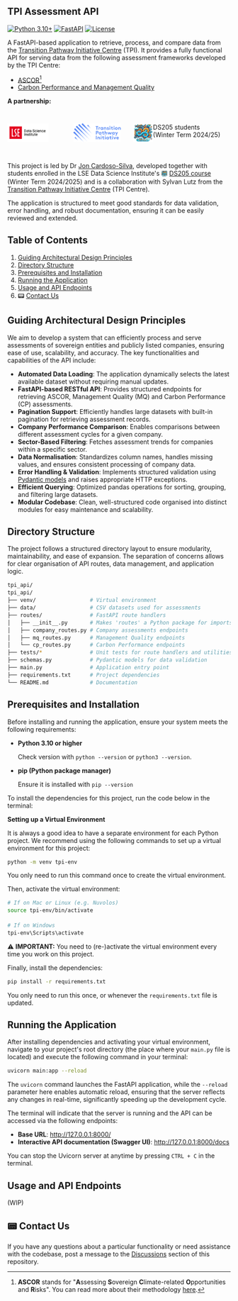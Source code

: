 ## TPI Assessment API 

[![Python 3.10+](https://img.shields.io/badge/python-3.10+-blue.svg)](https://www.python.org/downloads/)
[![FastAPI](https://img.shields.io/badge/FastAPI-0.115.7-green.svg)](https://fastapi.tiangolo.com/)
[![License](https://img.shields.io/badge/license-MIT-blue.svg)](LICENSE)

A FastAPI-based application to retrieve, process, and compare data from the [Transition Pathway Initiative Centre](https://www.transitionpathwayinitiative.org/) (TPI). It provides a fully functional API for serving data from the following assessment frameworks developed by the TPI Centre: 

* [ASCOR](https://www.transitionpathwayinitiative.org/ascor)[^1]
* [Carbon Performance and Management Quality](https://www.transitionpathwayinitiative.org/corporates)

**A partnership:**

<div style="display: flex; justify-content: top; vertical-align: middle; align-items: center; gap: 2em; margin: 2em 0;">
<a href="https://lse.ac.uk/dsi"><img src="./icons/LSE_DSI.png" alt="LSE Data Science Institute" role="presentation" style="object-fit: contain;height:3em;margin-right:2em"/></a>

<a href="https://www.transitionpathwayinitiative.org/"><img src="./icons/TPI.png" alt="Transition Pathway Initiative" role="presentation" style="object-fit: contain;height:3em;"/></a>

<a href="https://lse-dsi.github.io/DS205" style="align-items:middle"><img src="./icons/DS205_2024_25_icon_200px.png" alt="DS205 Students" role="presentation" style="object-fit: contain;height:3em;"><span style="display:block;float:right">DS205 students <br>(Winter Term 2024/25)</span></a>
</div>

[^1]: **ASCOR** stands for "**A**ssessing **S**overeign **C**limate-related **O**pportunities and **R**isks". You can read more about their methodology [here](https://www.transitionpathwayinitiative.org/publications/2024-ascor-framework-methodology-note-version-1-1).

This project is led by Dr [Jon Cardoso-Silva](https://jonjoncardoso.github.io), developed together with students enrolled in the LSE Data Science Institute's <img src="./icons/DS205_2024_25_icon_200px.png" alt="Image Created with AI Designer" role="presentation" style="object-fit: cover;width:1em;height:1em;vertical-align: middle;padding-bottom: 0.2em;"/> [DS205 course](https://lse-dsi.github.io/DS205) (Winter Term 2024/2025) and is a collaboration with Sylvan Lutz from the [Transition Pathway Initiative Centre](https://www.transitionpathwayinitiative.org/) (TPI Centre). 

The application is structured to meet good standards for data validation, error handling, and robust documentation, ensuring it can be easily reviewed and extended.

## Table of Contents
1. [Guiding Architectural Design Principles](#features)
2. [Directory Structure](#directory-structure)
3. [Prerequisites and Installation](#prerequisites-and-installation)
4. [Running the Application](#running-the-application)
5. [Usage and API Endpoints](#usage-and-api-endpoints)
6. 📟 [Contact Us](#-contact-us)

## Guiding Architectural Design Principles

We aim to develop a system that can efficiently process and serve assessments of sovereign entities and publicly listed companies, ensuring ease of use, scalability, and accuracy. The key functionalities and capabilities of the API include:

- **Automated Data Loading**: The application dynamically selects the latest available dataset without requiring manual updates.
- **FastAPI-based RESTful API**: Provides structured endpoints for retrieving ASCOR, Management Quality (MQ) and Carbon Performance (CP) assessments.
- **Pagination Support**: Efficiently handles large datasets with built-in pagination for retrieving assessment records.
- **Company Performance Comparison**: Enables comparisons between different assessment cycles for a given company.
- **Sector-Based Filtering**: Fetches assessment trends for companies within a specific sector.
- **Data Normalisation**: Standardizes column names, handles missing values, and ensures consistent processing of company data.
- **Error Handling & Validation**: Implements structured validation using [Pydantic models](https://docs.pydantic.dev/latest/) and raises appropriate HTTP exceptions.
- **Efficient Querying**: Optimized pandas operations for sorting, grouping, and filtering large datasets.
- **Modular Codebase**: Clean, well-structured code organised into distinct modules for easy maintenance and scalability.

## Directory Structure

The project follows a structured directory layout to ensure modularity, maintainability, and ease of expansion. The separation of concerns allows for clear organisation of API routes, data management, and application logic.

```bash
tpi_api/
tpi_api/
├── venv/                 # Virtual environment
├── data/                 # CSV datasets used for assessments
├── routes/               # FastAPI route handlers
│   ├── __init__.py       # Makes 'routes' a Python package for imports
│   ├── company_routes.py # Company assessments endpoints
│   ├── mq_routes.py      # Management Quality endpoints
│   └── cp_routes.py      # Carbon Performance endpoints
├── tests/*               # Unit tests for route handlers and utilities
├── schemas.py            # Pydantic models for data validation
├── main.py               # Application entry point
├── requirements.txt      # Project dependencies
└── README.md             # Documentation
```

## Prerequisites and Installation

Before installing and running the application, ensure your system meets the following requirements:

- **Python 3.10 or higher**

  Check version with `python --version` or `python3 --version`.

- **pip (Python package manager)**

  Ensure it is installed with `pip --version`

To install the dependencies for this project, run the code below in the terminal:

**Setting up a Virtual Environment**

It is always a good idea to have a separate environment for each Python project. We recommend using the following commands to set up a virtual environment for this project:

  ```bash
  python -m venv tpi-env
  ```

  You only need to run this command once to create the virtual environment.

Then, activate the virtual environment:

  ```bash
  # If on Mac or Linux (e.g. Nuvolos)
  source tpi-env/bin/activate

  # If on Windows
  tpi-env\Scripts\activate
  ```

  ⚠️ **IMPORTANT:** You need to (re-)activate the virtual environment every time you work on this project.

Finally, install the dependencies:

  ```bash
  pip install -r requirements.txt
  ```

  You only need to run this once, or whenever the `requirements.txt` file is updated.

## Running the Application

After installing dependencies and activating your virtual environment, navigate to your project's root directory (the place where your `main.py` file is located) and execute the following command in your terminal:

  ```bash
  uvicorn main:app --reload
  ```

  The `uvicorn` command launches the FastAPI application, while the `--reload` parameter here enables automatic reload, ensuring that the server reflects any changes in real-time, significantly speeding up the development cycle. 

The terminal will indicate that the server is running and the API can be accessed via the following endpoints: 

- **Base URL**: http://127.0.0.1:8000/
- **Interactive API documentation (Swagger UI)**: http://127.0.0.1:8000/docs

You can stop the Uvicorn server at anytime by pressing `CTRL + C` in the terminal.

## Usage and API Endpoints

(WIP)

## 📟 Contact Us

If you have any questions about a particular functionality or need assistance with the codebase, post a message to the [Discussions](https://github.com/lse-ds205/tpi-apis/discussions) section of this repository.